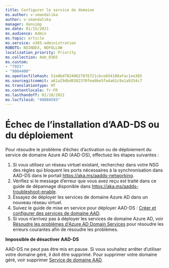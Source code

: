 ```yaml
---
title: Configurer le service de domaine
ms.author: v-smandalika
author: v-smandalika
manager: dansimp
ms.date: 01/15/2021
ms.audience: Admin
ms.topic: article
ms.service: o365-administration
ROBOTS: NOINDEX, NOFOLLOW
localization_priority: Priority
ms.collection: Adm_O365
ms.custom:
- "7931"
- "9004400"
ms.openlocfilehash: 51e0bd78240627876721cbce654188afac1ee365
ms.sourcegitcommit: a61a29dbd0382370fea0be5fa4a61c9a1a9354c7
ms.translationtype: HT
ms.contentlocale: fr-FR
ms.lasthandoff: 01/18/2021
ms.locfileid: "49884593"
---
```

# <a name="unable-to-enable-aad-ds-or-deployment-is-failing"></a>Échec de l’installation d’AAD-DS ou du déploiement

Pour résoudre le problème d’échec d’activation ou de déploiement du service de domaine Azure AD (AAD-DS), effectuez les étapes suivantes :

1. Si vous utilisez un réseau virtuel existant, recherchez dans votre NSG des règles qui bloquent les ports nécessaires à la synchronisation dans AAD-DS dans le portail https://aka.ms/aadds-networking.
2. Vérifiez si le message d’erreur que vous avez reçu est traité dans ce guide de dépannage disponible dans  https://aka.ms/aadds-troubleshoot-enable.
3. Essayez de déployer les services de domaine Azure AD dans un nouveau réseau virtuel.
4. Suivez le guide de mise en service pour déployer AAD-DS : [Créer et configurer des services de domaine AAD](https://docs.microsoft.com/azure/active-directory-domain-services/tutorial-create-instance).
5. Si vous n’arrivez pas à déployer les services de domaine Azure AD, voir [Résoudre les problèmes d'Azure AD Domain Services](https://docs.microsoft.com/azure/active-directory-domain-services/troubleshoot) pour résoudre les erreurs courantes afin de résoudre les problèmes. 

**Impossible de désactiver AAD-DS**

AAD-DS ne peut pas être mis en pause. Si vous souhaitez arrêter d’utiliser votre domaine géré, il doit être supprimé.
Pour supprimer votre domaine géré, voir supprimer [Service de domaine AAD](https://docs.microsoft.com/azure/active-directory-domain-services/delete-aadds).



